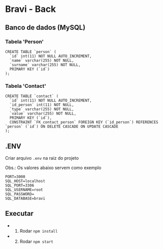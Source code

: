 # Bravi - Back

## Banco de dados (MySQL)
### Tabela 'Person'
```
CREATE TABLE `person` (
  `id` int(11) NOT NULL AUTO_INCREMENT,
  `name` varchar(255) NOT NULL,
  `surname` varchar(255) NOT NULL,
  PRIMARY KEY (`id`)
);
```

### Tabela 'Contact'
```
CREATE TABLE `contact` (
  `id` int(11) NOT NULL AUTO_INCREMENT,
  `id_person` int(11) NOT NULL,
  `type` varchar(255) NOT NULL,
  `value` varchar(255) NOT NULL,
  PRIMARY KEY (`id`),
  CONSTRAINT `FK_contact_person` FOREIGN KEY (`id_person`) REFERENCES `person` (`id`) ON DELETE CASCADE ON UPDATE CASCADE
);
```

## .ENV
Criar arquivo `.env` na raiz do projeto

Obs.: Os valores abaixo servem como exemplo
```
PORT=3000
SQL_HOST=localhost
SQL_PORT=3306
SQL_USERNAME=root
SQL_PASSWORD=
SQL_DATABASE=bravi
```

## Executar
- 1) Rodar `npm install`
- 2) Rodar `npm start`
